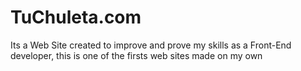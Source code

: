 # TuChuleta.com
Its a Web Site created to improve and prove my skills as a Front-End developer, this is one of the firsts web sites made on my own
